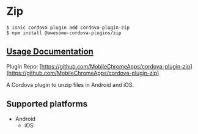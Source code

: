 # Zip

```
$ ionic cordova plugin add cordova-plugin-zip
$ npm install @awesome-cordova-plugins/zip
```

## [Usage Documentation](https://danielsogl.gitbook.io/awesome-cordova-plugins/plugins/zip/)

Plugin Repo: [https://github.com/MobileChromeApps/cordova-plugin-zip](https://github.com/MobileChromeApps/cordova-plugin-zip)

A Cordova plugin to unzip files in Android and iOS.

## Supported platforms

- Android
  - iOS
  


